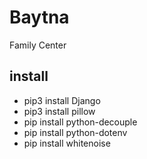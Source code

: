 # Baytna
Family Center

## install
- pip3 install Django
- pip3 install pillow
- pip install python-decouple
- pip install python-dotenv
- pip install whitenoise

